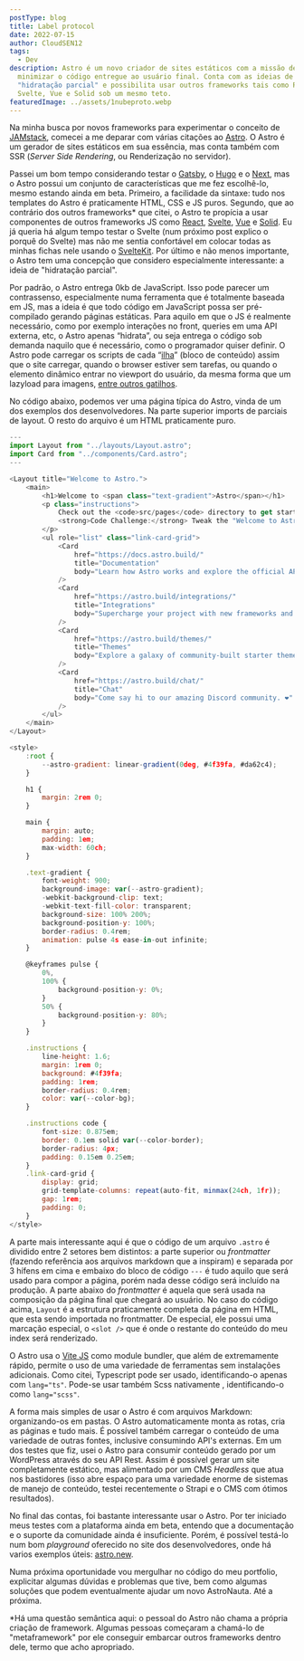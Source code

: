 ```yaml
---
postType: blog
title: Label protocol
date: 2022-07-15
author: CloudSEN12
tags:
  - Dev
description: Astro é um novo criador de sites estáticos com a missão de
  minimizar o código entregue ao usuário final. Conta com as ideias de "ilhas",
  "hidratação parcial" e possibilita usar outros frameworks tais como React,
  Svelte, Vue e Solid sob um mesmo teto.
featuredImage: ../assets/1nubeproto.webp
---
```

Na minha busca por novos frameworks para experimentar o conceito de [JAMstack](https://jamstack.org/), comecei a me deparar com várias citações ao [Astro](https://astro.build/). O Astro é um gerador de sites estáticos em sua essência, mas conta também com SSR (*Server Side Rendering*, ou Renderização no servidor).

Passei um bom tempo considerando testar o [Gatsby](https://www.gatsbyjs.com/), o [Hugo](https://gohugo.io/) e o [Next](https://nextjs.org/), mas o Astro possui um conjunto de características que me fez escolhê-lo, mesmo estando ainda em beta. Primeiro, a facilidade da sintaxe: tudo nos templates do Astro é praticamente HTML, CSS e JS puros. Segundo, que ao contrário dos outros frameworks* que citei, o Astro te propícia a usar componentes de outros frameworks JS como [React](https://pt-br.reactjs.org/), [Svelte](https://svelte.dev/), [Vue](https://vuejs.org/) e [Solid](https://www.solidjs.com/). Eu já queria há algum tempo testar o Svelte (num próximo post explico o porquê do Svelte) mas não me sentia confortável em colocar todas as minhas fichas nele usando o [SvelteKit](https://kit.svelte.dev/). Por último e não menos importante, o Astro tem uma concepção que considero especialmente interessante: a ideia de "hidratação parcial". 

Por padrão, o Astro entrega 0kb de JavaScript. Isso pode parecer um contrassenso, especialmente numa ferramenta que é totalmente baseada em JS, mas a ideia é que todo código em JavaScript possa ser pré-compilado gerando páginas estáticas. Para aquilo em que o JS é realmente necessário, como por exemplo interações no front, queries em uma API externa, etc, o Astro apenas “hidrata”, ou seja entrega o código sob demanda naquilo que é necessário, como o programador quiser definir. O Astro pode carregar os scripts de cada “[ilha](https://jasonformat.com/islands-architecture/)” (bloco de conteúdo) assim que o site carregar, quando o browser estiver sem tarefas, ou quando o elemento dinâmico entrar no viewport do usuário, da mesma forma que um lazyload para imagens, [entre outros gatilhos](https://docs.astro.build/pt-br/reference/directives-reference/#diretivas-de-cliente).

No código abaixo, podemos ver uma página típica do Astro, vinda de um dos exemplos dos desenvolvedores. Na parte superior imports de parciais de layout. O resto do arquivo é um HTML praticamente puro.

```javascript
---
import Layout from "../layouts/Layout.astro";
import Card from "../components/Card.astro";
---

<Layout title="Welcome to Astro.">
	<main>
		<h1>Welcome to <span class="text-gradient">Astro</span></h1>
		<p class="instructions">
			Check out the <code>src/pages</code> directory to get started.<br />
			<strong>Code Challenge:</strong> Tweak the "Welcome to Astro" message above.
		</p>
		<ul role="list" class="link-card-grid">
			<Card
				href="https://docs.astro.build/"
				title="Documentation"
				body="Learn how Astro works and explore the official API docs."
			/>
			<Card
				href="https://astro.build/integrations/"
				title="Integrations"
				body="Supercharge your project with new frameworks and libraries."
			/>
			<Card
				href="https://astro.build/themes/"
				title="Themes"
				body="Explore a galaxy of community-built starter themes."
			/>
			<Card
				href="https://astro.build/chat/"
				title="Chat"
				body="Come say hi to our amazing Discord community. ❤️"
			/>
		</ul>
	</main>
</Layout>

<style>
	:root {
		--astro-gradient: linear-gradient(0deg, #4f39fa, #da62c4);
	}

	h1 {
		margin: 2rem 0;
	}

	main {
		margin: auto;
		padding: 1em;
		max-width: 60ch;
	}

	.text-gradient {
		font-weight: 900;
		background-image: var(--astro-gradient);
		-webkit-background-clip: text;
		-webkit-text-fill-color: transparent;
		background-size: 100% 200%;
		background-position-y: 100%;
		border-radius: 0.4rem;
		animation: pulse 4s ease-in-out infinite;
	}

	@keyframes pulse {
		0%,
		100% {
			background-position-y: 0%;
		}
		50% {
			background-position-y: 80%;
		}
	}

	.instructions {
		line-height: 1.6;
		margin: 1rem 0;
		background: #4f39fa;
		padding: 1rem;
		border-radius: 0.4rem;
		color: var(--color-bg);
	}

	.instructions code {
		font-size: 0.875em;
		border: 0.1em solid var(--color-border);
		border-radius: 4px;
		padding: 0.15em 0.25em;
	}
	.link-card-grid {
		display: grid;
		grid-template-columns: repeat(auto-fit, minmax(24ch, 1fr));
		gap: 1rem;
		padding: 0;
	}
</style>
```

A parte mais interessante aqui é que o código de um arquivo `.astro` é dividido entre 2 setores bem distintos: a parte superior ou *frontmatter* (fazendo referência aos arquivos markdown que a inspiram) e separada por 3 hífens em cima e embaixo do bloco de código `---` é tudo aquilo que será usado para compor a página, porém nada desse código será incluído na produção. A parte abaixo do *frontmatter* é aquela que será usada na composição da página final que chegará ao usuário. No caso do código acima, `Layout` é a estrutura praticamente completa da página em HTML, que esta sendo importada no frontmatter. De especial, ele possui uma marcação especial, o `<slot />` que é onde o restante do conteúdo do meu index será renderizado.

O Astro usa o [Vite JS](https://vitejs.dev/) como module bundler, que além de extremamente rápido, permite o uso de uma variedade de ferramentas sem instalações adicionais. Como citei, Typescript pode ser usado, identificando-o apenas com `lang="ts"`. Pode-se usar também Scss nativamente , identificando-o como `lang="scss"`. 

A forma mais simples de usar o Astro é com arquivos Markdown: organizando-os em pastas. O Astro automaticamente monta as rotas, cria as páginas e tudo mais. É possível também carregar o conteúdo de uma variedade de outras fontes, inclusive consumindo API's externas. Em um dos testes que fiz, usei o Astro para consumir conteúdo gerado por um WordPress através do seu API Rest. Assim é possível gerar um site completamente estático, mas alimentado por um CMS *Headless* que atua nos bastidores (isso abre espaço para uma variedade enorme de sistemas de manejo de conteúdo, testei recentemente o Strapi e o  CMS com ótimos resultados).

No final das contas, foi bastante interessante usar o Astro. Por ter iniciado meus testes com a plataforma ainda em beta, entendo que a documentação e o suporte da comunidade ainda é insuficiente. Porém, é possível testá-lo num bom *playground* oferecido no site dos desenvolvedores, onde há varios exemplos úteis: [astro.new](https://astro.new/).

Numa próxima oportunidade vou mergulhar no código do meu portfolio, explicitar algumas dúvidas e problemas que tive, bem como algumas soluções que podem eventualmente ajudar um novo AstroNauta. Até a próxima.

\*Há uma questão semântica aqui: o pessoal do Astro não chama a própria criação de framework. Algumas pessoas começaram a chamá-lo de "metaframework" por ele conseguir embarcar outros frameworks dentro dele, termo que acho apropriado.